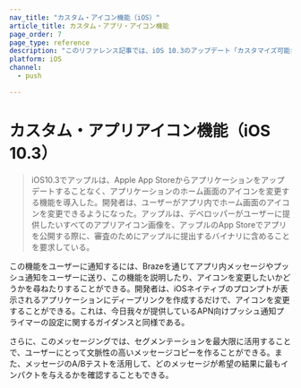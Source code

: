 ```yaml
---
nav_title: "カスタム・アイコン機能（iOS）"
article_title: カスタム・アプリ・アイコン機能
page_order: 7
page_type: reference
description: "このリファレンス記事では、iOS 10.3のアップデート「カスタマイズ可能なアプリアイコン」を取り上げている。"
platform: iOS
channel:
  - push

---
```


# カスタム・アプリアイコン機能（iOS 10.3） 

> iOS10.3でアップルは、Apple App Storeからアプリケーションをアップデートすることなく、アプリケーションのホーム画面のアイコンを変更する機能を導入した。開発者は、ユーザーがアプリ内でホーム画面のアイコンを変更できるようになった。アップルは、デベロッパーがユーザーに提供したいすべてのアプリアイコン画像を、アップルのApp Storeでアプリを公開する際に、審査のためにアップルに提出するバイナリに含めることを要求している。

この機能をユーザーに通知するには、Brazeを通じてアプリ内メッセージやプッシュ通知をユーザーに送り、この機能を説明したり、アイコンを変更したいかどうかを尋ねたりすることができる。開発者は、iOSネイティブのプロンプトが表示されるアプリケーションにディープリンクを作成するだけで、アイコンを変更することができる。これは、今日我々が提供しているAPN向けプッシュ通知プライマーの設定に関するガイダンスと同様である。

さらに、このメッセージングでは、セグメンテーションを最大限に活用することで、ユーザーにとって文脈性の高いメッセージコピーを作ることができる。また、メッセージのA/Bテストを活用して、どのメッセージが希望の結果に最もインパクトを与えるかを確認することもできる。
